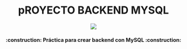 <h1 align="center"> pROYECTO BACKEND MYSQL </h1>
<p align="center">
   <img src="https://img.shields.io/badge/STATUS-EN%20DESAROLLO-green">
</p>
<h4 align="center">
:construction: Práctica para crear backend con MySQL :construction:
</h4>
<br><br>
